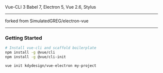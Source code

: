 Vue-CLI 3
Babel 7, Electron 5, Vue 2.6, Stylus

- - - 
forked from SimulatedGREG/electron-vue
- - - 

### Getting Started

```bash
# Install vue-cli and scaffold boilerplate
npm install -g @vue/cli
npm install -g @vue/cli-init

vue init kdydesign/vue-electron my-project
```
